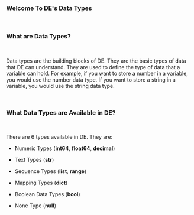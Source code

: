 ### Welcome To DE's Data Types

<br />

### What are Data Types?

<br />

Data types are the building blocks of DE. They are the basic types of data that DE can understand. They are used to define the type of data that a variable can hold. For example, if you want to store a number in a variable, you would use the number data type. If you want to store a string in a variable, you would use the string data type.

<br />

### What Data Types are Available in DE?

<br />

There are 6 types available in DE. They are:

- Numeric Types (**int64**, **float64**, **decimal**)

- Text Types (**str**)

- Sequence Types (**list**, **range**)

- Mapping Types (**dict**)

- Boolean Data Types (**bool**)

- None Type (**null**)
